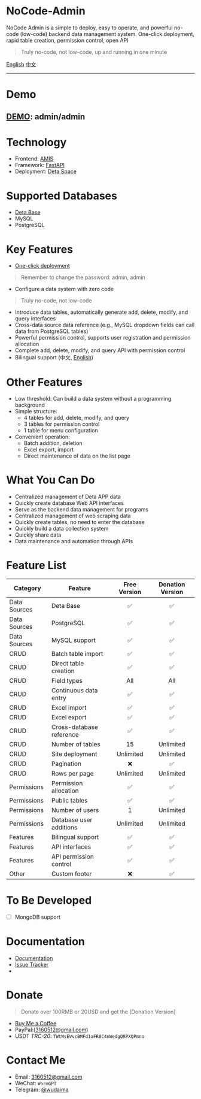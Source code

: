 # NoCode-Admin
NoCode Admin is a simple to deploy, easy to operate, and powerful no-code (low-code) backend data management system.
One-click deployment, rapid table creation, permission control, open API
> Truly no-code, not low-code, up and running in one minute

<span style="white-space: nowrap;">[English](https://github.com/gdtool/NoCode-Admin/blob/main/README-EN.md) [中文](https://github.com/gdtool/NoCode-Admin/blob/main/README.md)</span>

-----------------
# Demo
[DEMO](https://nocodedemo-1-n7704561.deta.app/): admin/admin
-----------------
# Technology
 - Frontend: [AMIS](https://github.com/baidu)
 - Framework: [FastAPI](https://fastapi.tiangolo.com/)
 - Deployment: [Deta Space](https://deta.space/discovery/@rsl2bze9/nocodeadmin)

# Supported Databases
 - [Deta Base](https://deta.space/docs/en/build/reference/deta-base) 
 - MySQL
 - PostgreSQL

# Key Features
 - [One-click deployment](https://deta.space/discovery/@rsl2bze9/nocodeadmin)
 > Remember to change the password: admin, admin  
 - Configure a data system with zero code
 > Truly no-code, not low-code
 - Introduce data tables, automatically generate add, delete, modify, and query interfaces
 - Cross-data source data reference (e.g., MySQL dropdown fields can call data from PostgreSQL tables)
 - Powerful permission control, supports user registration and permission allocation
 - Complete add, delete, modify, and query API with permission control
 - Bilingual support (中文, [English](https://github.com/gdtool/NoCode-Admin/blob/main/README-EN.md))

# Other Features
 - Low threshold: Can build a data system without a programming background
 - Simple structure:
   - 4 tables for add, delete, modify, and query
   - 3 tables for permission control
   - 1 table for menu configuration
 - Convenient operation:
   - Batch addition, deletion
   - Excel export, import
   - Direct maintenance of data on the list page

# What You Can Do
 - Centralized management of Deta APP data
 - Quickly create database Web API interfaces
 - Serve as the backend data management for programs
 - Centralized management of web scraping data
 - Quickly create tables, no need to enter the database
 - Quickly build a data collection system
 - Quickly share data
 - Data maintenance and automation through APIs

# Feature List
| Category    | Feature         | Free Version | Donation Version |
|-------|------------|:---:|:---:|
| Data Sources   | Deta Base  |  ✅  |  ✅  |
| Data Sources   | PostgreSQL |  ✅  |  ✅  |
| Data Sources   | MySQL support    |  ✅  |  ✅  |
| CRUD  | Batch table import      |  ✅  |  ✅  |
| CRUD  | Direct table creation       |  ✅  |  ✅  |
| CRUD  | Field types       | All | All |
| CRUD  | Continuous data entry       |  ✅  |  ✅  |
| CRUD  | Excel import    |  ✅  |  ✅  |
| CRUD  | Excel export    |  ✅  |  ✅  |
| CRUD  | Cross-database reference     |  ✅  |  ✅  |
| CRUD  | Number of tables        | 15  | Unlimited  |
| CRUD  | Site deployment       | Unlimited  |Unlimited  |
| CRUD  | Pagination         |  ❌  |  ✅  |
| CRUD  | Rows per page       |  Unlimited  |  Unlimited  |
| Permissions    | Permission allocation       |  ✅  |  ✅  |
| Permissions    | Public tables       |  ✅  |  ✅  |
| Permissions    | Number of users        |  1  | Unlimited  |
| Permissions    | Database user additions    |  Unlimited  | Unlimited  |
| Features    | Bilingual support       |  ✅  |  ✅  |
| Features    | API interfaces      |  ✅  |  ✅  |
| Features    | API permission control    |  ✅  |  ✅  |
| Other    | Custom footer      |  ❌  |  ✅  |

# To Be Developed
 * [ ] MongoDB support

# Documentation
 - [Documentation](https://www.yuque.com/nocode-admin/docs/)
 - [Issue Tracker](https://github.com/gdtool/NoCode-Admin/issues)
 - 
# Donate
 > Donate over 100RMB or 20USD and get the [Donation Version]
 - [Buy Me a Coffee](https://afdian.net/a/nocode)
 - PayPal:(3160512@gmail.com)
 - USDT *TRC-20*: `TWtWsEVvcBMFd1aFR8C4nWedgQRPXQPmno`
# Contact Me
 - Email: [3160512@gmail.com](mailto:3160512@gmail.com)
 - WeChat: `WormGPT`
 - Telegram: [@wudaima](https://t.me/wudaima)


